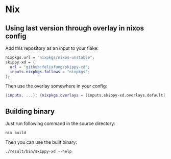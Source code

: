 # Nix

## Using last version through overlay in nixos config

Add this repository as an input to your flake:

```nix
nixpkgs.url = "nixpkgs/nixos-unstable";
skippy-xd = {
  url = "github:felixfung/skippy-xd";
  inputs.nixpkgs.follows = "nixpkgs";
};
```

Then use the overlay somewhere in your config:

```nix
{inputs, ...}: {nixpkgs.overlays = [inputs.skippy-xd.overlays.default];}
```

## Building binary

Just run following command in the source directory:

```shell
nix build
```

Then you can use the built binary:

```shell
./result/bin/skippy-xd --help
```
